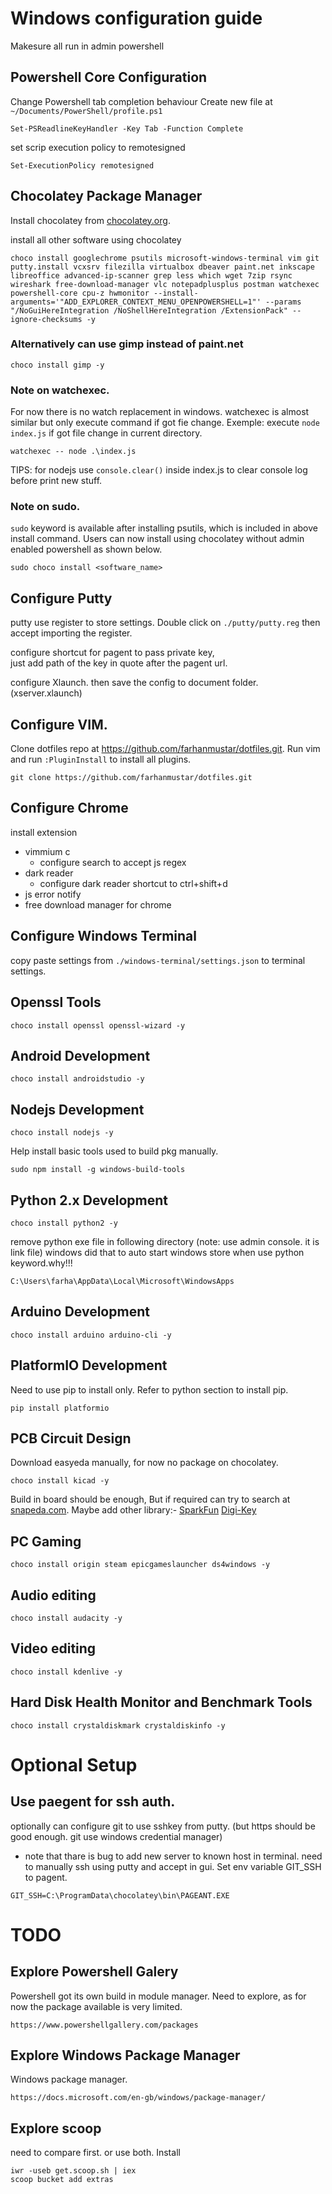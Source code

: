 # Windows configuration guide
Makesure all run in admin powershell

## Powershell Core Configuration
Change Powershell tab completion behaviour
Create new file at ```~/Documents/PowerShell/profile.ps1```
```
Set-PSReadlineKeyHandler -Key Tab -Function Complete
```
set scrip execution policy to remotesigned
```
Set-ExecutionPolicy remotesigned
```

## Chocolatey Package Manager
Install chocolatey from [chocolatey.org](https://chocolatey.org/install).

install all other software using chocolatey
```
choco install googlechrome psutils microsoft-windows-terminal vim git putty.install vcxsrv filezilla virtualbox dbeaver paint.net inkscape libreoffice advanced-ip-scanner grep less which wget 7zip rsync wireshark free-download-manager vlc notepadplusplus postman watchexec powershell-core cpu-z hwmonitor --install-arguments='"ADD_EXPLORER_CONTEXT_MENU_OPENPOWERSHELL=1"' --params "/NoGuiHereIntegration /NoShellHereIntegration /ExtensionPack" --ignore-checksums -y
```

### Alternatively can use gimp instead of paint.net
```
choco install gimp -y
```

### Note on watchexec.
For now there is no watch replacement in windows.
watchexec is almost similar but only execute command if got fie change.
Exemple: execute ```node index.js``` if got file change in current directory.
```
watchexec -- node .\index.js
```
TIPS: for nodejs use ```console.clear()``` inside index.js to clear console log before print new stuff.

### Note on sudo.
```sudo``` keyword is available after installing psutils, which is included in above install command.
Users can now install using chocolatey without admin enabled powershell as shown below.
```
sudo choco install <software_name>
```

## Configure Putty
putty use register to store settings. Double click on ```./putty/putty.reg``` then accept importing the register.

configure shortcut for pagent to pass private key,   
just add path of the key in quote after the pagent url.

configure Xlaunch. then save the config to document folder. (xserver.xlaunch)

## Configure VIM.
Clone dotfiles repo at https://github.com/farhanmustar/dotfiles.git.
Run vim and run ```:PluginInstall``` to install all plugins.
```
git clone https://github.com/farhanmustar/dotfiles.git
```

## Configure Chrome
install extension
  - vimmium c
      - configure search to accept js regex
  - dark reader
      - configure dark reader shortcut to ctrl+shift+d
  - js error notify
  - free download manager for chrome

## Configure Windows Terminal
copy paste settings from ```./windows-terminal/settings.json``` to terminal settings.

## Openssl Tools
```
choco install openssl openssl-wizard -y
```

## Android  Development
```
choco install androidstudio -y
```

## Nodejs Development
```
choco install nodejs -y
```
Help install basic tools used to build pkg manually.
```
sudo npm install -g windows-build-tools
```

## Python 2.x Development
```
choco install python2 -y
```

remove python exe file in following directory (note: use admin console. it is link file)
windows did that to auto start windows store when use python keyword.why!!!
```
C:\Users\farha\AppData\Local\Microsoft\WindowsApps
```

## Arduino Development
```
choco install arduino arduino-cli -y
```

## PlatformIO Development
Need to use pip to install only. Refer to python section to install pip.
```
pip install platformio
```

## PCB Circuit Design
Download easyeda manually, for now no package on chocolatey.
```
choco install kicad -y
```
Build in board should be enough, But if required can try to search at [snapeda.com](https://www.snapeda.com/kicad/).
Maybe add other library:-
[SparkFun](https://github.com/sparkfun/SparkFun-KiCad-Libraries.git)
[Digi-Key](https://github.com/Digi-Key/digikey-kicad-library.git)

## PC Gaming
```
choco install origin steam epicgameslauncher ds4windows -y
```

## Audio editing
```
choco install audacity -y
```

## Video editing
```
choco install kdenlive -y
```

## Hard Disk Health Monitor and Benchmark Tools
```
choco install crystaldiskmark crystaldiskinfo -y
```

# Optional Setup
## Use paegent for ssh auth.
optionally can configure git to use sshkey from putty. (but https should be good enough. git use windows credential manager)
  - note that thare is bug to add new server to known host in terminal. need to manually ssh using putty and accept in gui.
Set env variable GIT_SSH to pagent.
```
GIT_SSH=C:\ProgramData\chocolatey\bin\PAGEANT.EXE
```

# TODO

## Explore Powershell Galery
Powershell got its own build in module manager. Need to explore, as for now the package available is very limited.
```
https://www.powershellgallery.com/packages
```

## Explore Windows Package Manager
Windows package manager.
```
https://docs.microsoft.com/en-gb/windows/package-manager/
```

## Explore scoop
need to compare first. or use both.
Install
```
iwr -useb get.scoop.sh | iex
scoop bucket add extras
```
